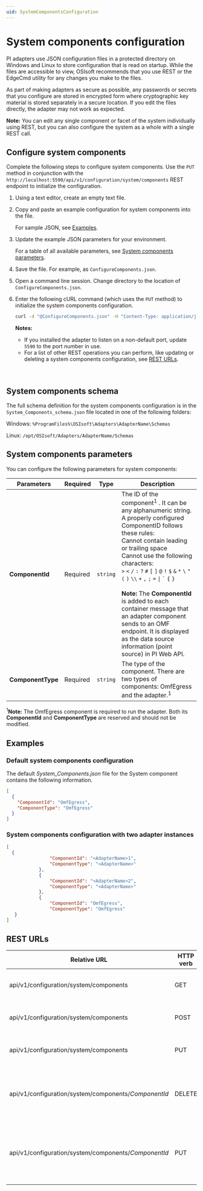 ```yaml
---
uid: SystemComponentsConfiguration
---
```


# System components configuration

PI adapters use JSON configuration files in a protected directory on Windows and Linux to store configuration that is read on startup. While the files are accessible to view, OSIsoft recommends that you use REST or the EdgeCmd utility for any changes you make to the files.

As part of making adapters as secure as possible, any passwords or secrets that you configure are stored in encrypted form where cryptographic key material is stored separately in a secure location. If you edit the files directly, the adapter may not work as expected.

**Note:** You can edit any single component or facet of the system individually using REST, but you can also configure the system as a whole with a single REST call.

## Configure system components

Complete the following steps to configure system components. Use the `PUT` method in conjunction with the `http://localhost:5590/api/v1/configuration/system/components` REST endpoint to initialize the configuration.

1. Using a text editor, create an empty text file.

2. Copy and paste an example configuration for system components into the file.

    For sample JSON, see [Examples](#examples).

3. Update the example JSON parameters for your environment.

    For a table of all available parameters, see [System components parameters](#system-components-parameters).

4. Save the file. For example, as `ConfigureComponents.json`.

5. Open a command line session. Change directory to the location of `ConfigureComponents.json`.

6. Enter the following cURL command (which uses the `PUT` method) to initialize the system components configuration.

    ```bash
    curl -d "@ConfigureComponents.json" -H "Content-Type: application/json" -X PUT "http://localhost:5590/api/v1/configuration/system/components"
    ```

    **Notes:**
  
    * If you installed the adapter to listen on a non-default port, update `5590` to the port number in use.
    * For a list of other REST operations you can perform, like updating or deleting a system components configuration, see [REST URLs](#rest-urls).
    <br>
    <br>

## System components schema

The full schema definition for the system components configuration is in the `System_Components_schema.json` file located in one of the following folders:

Windows: `%ProgramFiles%\OSIsoft\Adapters\AdapterName\Schemas`

Linux: `/opt/OSIsoft/Adapters/AdapterName/Schemas`

## System components parameters

You can configure the following parameters for system components:

| Parameters     | Required | Type    | Description |
| -------------- | -------- | --------| -------------|
| **ComponentId**    | Required |`string` | The ID of the component<sup>1</sup> . It can be any alphanumeric string. A properly configured ComponentID follows these rules:<br>Cannot contain leading or trailing space <br> Cannot use the following characters:<br> `>` `<` `/` `:` `?` `#` `[` `]` `@` `!` `$` `&` `*` `\` `"` `(` `)` `\\` `+` `,` `;` `=` `` \| `` `` ` `` `{` `}`<br><br>**Note:** The **ComponentId** is added to each container message that an adapter component sends to an OMF endpoint. It is displayed as the data source information (point source) in PI Web API. |
| **ComponentType**  | Required |`string` | The type of the component. There are two types of components: OmfEgress and the adapter.<sup>1</sup> |
    
<sup>1</sup>**Note:** The OmfEgress component is required to run the adapter. Both its **ComponentId** and **ComponentType** are reserved and should not be modified.

## Examples

### Default system components configuration

The default _System_Components.json_ file for the System component contains the following information.

```json
[
  {
    "ComponentId": "OmfEgress",
    "ComponentType": "OmfEgress"
  }
]
```

### System components configuration with two adapter instances

```json
[
  {
                "ComponentId": "<AdapterName>1",
                "ComponentType": "<AdapterName>"
            },
            {
                "ComponentId": "<AdapterName>2",
                "ComponentType": "<AdapterName>"
            },
            {
                "ComponentId": "OmfEgress",
                "ComponentType": "OmfEgress"
   }
]
```

## REST URLs

| Relative URL | HTTP verb | Action |
| ------------ | --------- | ------ |
| api/v1/configuration/system/components | GET | Retrieves  the system components configuration |
| api/v1/configuration/system/components | POST | Adds a new component to the system configuration |
| api/v1/configuration/system/components | PUT | Updates the system components configuration |
| api/v1/configuration/system/components/_ComponentId_ | DELETE | Deletes a specific component from the system components configuration |
| api/v1/configuration/system/components/_ComponentId_ | PUT | Creates a new component with the specified *ComponentId* in the system configuration

